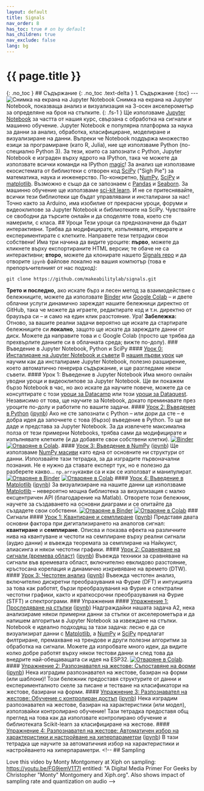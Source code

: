 ```yaml
---
layout: default
title: Signals
nav_order: 8
has_toc: true # on by default
has_children: true
nav_exclude: false
lang: bg
---
```

# {{ page.title }}
{: .no_toc } ## Съдържание {: .no_toc .text-delta } 1. Съдържание {:toc} ---<!-- TODO: write an intro for signal processing and move this to jupyter.md --> ![Снимка на екрана на Jupyter Notebook](assets/images/JupyterNotebook_Screenshot.png) Снимка на екрана на Jupyter Notebook, показваща анализ и визуализация на 3-осен акселерометър за определяне на броя на стъпките. {: .fs-1 } Ще използваме [Jupyter Notebook](https://jupyter.org/index.html) за частта от нашия курс, свързана с обработка на сигнали и машинно обучение. Jupyter Notebook е популярна платформа за наука за данни за анализ, обработка, класифициране, моделиране и визуализиране на данни. Въпреки че Notebook поддържа множество езици за програмиране (като R, Julia), ние ще използваме Python (по-специално Python 3). За тези, които са запознати с Python, Jupyter Notebook е изграден върху ядрото на IPython, така че можете да използвате всички команди на IPython [magic](https://ipython.readthedocs.io/en/stable/interactive/magics.html)! За анализ ще използваме екосистемата от библиотеки с отворен код [SciPy](https://www.scipy.org/) (&quot;Sigh Pie&quot;) за математика, наука и инженерство. По-конкретно, [NumPy](https://numpy.org/), [SciPy](https://www.scipy.org/scipylib/index.html) и [matplotlib](https://matplotlib.org/). Възможно е също да се запознаем с [Pandas](https://pandas.pydata.org/) и [Seaborn](https://seaborn.pydata.org/). За машинно обучение ще използваме [sci-kit learn](https://scikit-learn.org/stable/). И не се притеснявайте, всички тези библиотеки ще бъдат управлявани и инсталирани за нас! Точно както за Arduino, има изобилие от прекрасни уроци, форуми и видеоклипове за Jupyter Notebook и библиотеките на SciPy. Чувствайте се свободни да търсите онлайн и да споделяте това, което сте намерили, с класа. <!-- maybe talking about Google Colab here? https://colab.research.google.com/notebooks/intro.ipynb --> ## Уроци Тези уроци са предназначени да бъдат интерактивни. Трябва да модифицирате, изпълнявате, итерирате и експериментирате с клетките. Направете тези тетрадки свои собствени! Има три начина да видите уроците: **първо**, можете да кликнете върху експортираните HTML версии; те обаче не са интерактивни; **второ**, можете да клонирате нашето [Signals repo](https://github.com/makeabilitylab/signals) и да отворите `ipynb` файлове локално на вашия компютър (това е препоръчителният от нас подход):

```
git clone https://github.com/makeabilitylab/signals.git
```

**Трето и последно,** ако искате бърз и лесен метод за взаимодействие с бележниците, можете да използвате [Binder](https://mybinder.org/) или [Google Colab](https://colab.research.google.com/) – и двете облачни услуги динамично зареждат нашите бележници директно от GitHub, така че можете да играете, редактирате код и т.н. директно от браузъра си – и само на един клик разстояние. Ура! **Забележка:** Отново, за вашите реални задачи вероятно ще искате да стартирате бележниците си **локално**, защото ще искате да зареждате данни от диск. Можете да направите това и с Google Colab (просто ще трябва да прехвърлите данните си в облачната среда; вижте по-долу). <!-- TODO: add in a very first notebook on using Jupyter Notebook --><!-- TODO: add in an H3 that separates this stuff out a bit --> ### Въведение в Jupyter Notebook, Python и SciPy #### [Урок 0: Инсталиране на Jupyter Notebook и съвети](jupyter-notebook.md) В [нашия първи урок](jupyter-notebook.md) ще научим как да инсталираме Jupyter Notebook, полезно разширение, което автоматично генерира съдържание, и ще разгледаме някои съвети. #### Урок 1: Въведение в Jupyter Notebook Има много онлайн уводни уроци и видеоклипове за Jupyter Notebook. Ще ви покажем бързо Notebook в час, но ако искате да научите повече, можете да се консултирате с този [уроци за Datacamp](https://www.datacamp.com/community/tutorials/tutorial-jupyter-notebook) или този [уроци за Dataquest](https://www.dataquest.io/blog/jupyter-notebook-tutorial/). Независимо от това, ще научите за Notebook, докато преминавате през уроците по-долу и работите по вашите задачи. <!-- MusicInformationRetrieval has a good Jupyter Notebook basics page: https://musicinformationretrieval.com/get_good_at_ipython.html --> #### [Урок 2: Въведение в Python](IntroToPython.html) ([ipynb](https://github.com/makeabilitylab/signals/blob/master/Tutorials/IntroToPython.ipynb)) Ако не сте запознати с Python – или дори да сте – е добра идея да започнете с това (бързо) въведение в Python. То ще ви даде и представа за Jupyter Notebook. За да извлечете максимална полза от тези примерни Notebooks, трябва сами да модифицирате и изпълнявате клетките (и да добавяте свои собствени клетки). [![Binder](https://mybinder.org/badge_logo.svg)](https://mybinder.org/v2/gh/makeabilitylab/signals/master?filepath=Tutorials%2FIntroToPython.ipynb) [![Отваряне в Colab](https://colab.research.google.com/assets/colab-badge.svg)](https://colab.research.google.com/github/makeabilitylab/signals/blob/master/Tutorials/IntroToPython.ipynb). #### [Урок 3: Въведение в NumPy](IntroToNumPy.html) ([ipynb](https://github.com/makeabilitylab/signals/blob/master/Tutorials/IntroToNumPy.ipynb)) Ще използваме [NumPy масиви](https://numpy.org/doc/stable/reference/arrays.html) като една от основните ни структури от данни. Използвайте тази тетрадка, за да изградите първоначални познания. Не е нужно да ставате експерт тук, но е полезно да разберете какво... `np.array`какви са и как се използват и манипулират. [![Отваряне в Binder](https://mybinder.org/badge_logo.svg)](https://mybinder.org/v2/gh/makeabilitylab/signals/master?filepath=Tutorials%2FIntroToNumPy.ipynb) [![Отваряне в Colab](https://colab.research.google.com/assets/colab-badge.svg)](https://colab.research.google.com/github/makeabilitylab/signals/blob/master/Tutorials/IntroToNumPy.ipynb) #### [Урок 4: Въведение в Matplotlib](IntroToMatplotlib.html) ([ipynb](https://github.com/makeabilitylab/signals/blob/master/Tutorials/IntroToMatplotlib.ipynb)) За визуализиране на нашите данни ще използваме [Matplotlib](https://matplotlib.org/) – невероятно мощна библиотека за визуализация с малко ексцентричен API (благодарение на Matlab). Отворете този бележник, научете за създаването на основни диаграми и се опитайте да създадете свои собствени. [![Отваряне в Binder](https://mybinder.org/badge_logo.svg)](https://mybinder.org/v2/gh/makeabilitylab/signals/master?filepath=Tutorials%2FIntroToMatplotlib.ipynb) [![Отваряне в Colab](https://colab.research.google.com/assets/colab-badge.svg)](https://colab.research.google.com/github/makeabilitylab/signals/blob/master/Tutorials/IntroToMatplotlib.ipynb) ### Сигнали <!-- I can't seem to get Binder to work on the following lessons, perhaps because of spaces in the filenames? --><!-- For example: https://mybinder.org/v2/gh/makeabilitylab/signals/master?filepath=Tutorials%2FSignals%2520-%2520Comparing%2520Signals.ipynb doesn't work --> #### [Урок 1: Квантиране и семплиране](QuantizationAndSampling/index.html) ([ipynb](https://github.com/makeabilitylab/signals/blob/master/Tutorials/Signals%20-%20Quantization%20and%20Sampling.ipynb)) Представя двата основни фактора при дигитализирането на аналогов сигнал: **квантиране** и **семплиране**. Описва и показва ефекта на различните нива на квантуване и честоти на семплиране върху реални сигнали (аудио данни) и въвежда теоремата за семплиране на Найкуист, алиасинга и някои честотни графики. #### [Урок 2: Сравняване на сигнали (времева област)](ComparingSignals/index.html) ([ipynb](https://github.com/makeabilitylab/signals/blob/master/Tutorials/Signals%20-%20Comparing%20Signals.ipynb)) Въвежда техники за сравняване на сигнали във времевата област, включително евклидово разстояние, кръстосана корелация и динамично изкривяване на времето (DTW). #### [Урок 3: Честотен анализ](FrequencyAnalysis/index.html) ([ipynb](https://github.com/makeabilitylab/signals/blob/master/Tutorials/Signals%20-%20Frequency%20Analysis.ipynb)) Въвежда честотен анализ, включително дискретни преобразувания на Фурие (DFT) и интуицията за това как работят, бързи преобразувания на Фурие и спектрални честотни графики, както и краткосрочни преобразувания на Фурие (STFT) и спектрограми. ### Упражнения #### [Упражнение 1: Проследяване на стъпки](StepTracker/index.html) ([ipynb](https://github.com/makeabilitylab/signals/blob/master/Projects/StepTracker/StepTracker-Exercises.ipynb)) Надграждайки нашата задача A2, нека анализираме някои примерни данни за стъпки от акселерометъра и да напишем алгоритъм в Jupyter Notebook за извеждане на стъпки. Notebook е идеално подходящ за тази задача: лесно е да се визуализират данни с [Matplotlib](https://matplotlib.org/), а [NumPy](https://numpy.org/) и [SciPy](https://www.scipy.org/scipylib/index.html) предлагат филтриране, премахване на трендове и други полезни алгоритми за обработка на сигнали. Можете да изпробвате много идеи, да видите колко добре работят върху някои тестови данни и след това да внедрите най-обещаващата си идея на ESP32. [![Отваряне в Colab](https://colab.research.google.com/assets/colab-badge.svg)](https://colab.research.google.com/github/makeabilitylab/signals/blob/master/Projects/StepTracker/StepTracker-Exercises.ipynb). #### [Упражнение 2: Разпознавател на жестове: Съпоставяне на форми](gesturerec/shapebased/index.html) ([ipynb](https://github.com/makeabilitylab/signals/blob/master/Projects/GestureRecognizer/GestureRecognizer-ShapeBased.ipynb)) Нека изградим разпознавател на жестове, базиран на форми (или шаблони)! Този бележник предоставя структурите от данни и експерименталното скеле за писане и тестване на класификатори на жестове, базирани на форми. #### [Упражнение 3: Разпознавател на жестове: Обучение с контролиран достъп](gesturerec/featurebased/index.html) ([ipynb](https://github.com/makeabilitylab/signals/blob/master/Projects/GestureRecognizer/GestureRecognizer-FeatureBased.ipynb)) Нека изградим разпознавател на жестове, базиран на характеристики (или модел), използвайки контролирано обучение! Тази тетрадка предоставя общ преглед на това как да използвате контролирано обучение и библиотеката Scikit-learn за класифициране на жестове. #### [Упражнение 4: Разпознавател на жестове: Автоматичен избор на характеристики и настройване на хиперпараметри](FeatureSelectionAndHyperparameterTuning/index.html) ([ipynb](https://github.com/makeabilitylab/signals/blob/master/Projects/GestureRecognizer/Feature%20Selection%20and%20Hyperparameter%20Tuning.ipynb)) В тази тетрадка ще научите за автоматичния избор на характеристики и настройването на хиперпараметри. <!-- ![](assets/images/JupyterNotebook_StepTrackerVisualization_Screenshot.png) --><!-- ## Sampling

Love this video by Monty Montgomery at Xiph on sampling: https://youtu.be/FG9jemV1T7I entitled: "A Digital Media Primer For Geeks by Christopher "Monty" Montgomery and Xiph.org". Also shows impact of sampling rate and quantization on audio --><!-- Urban sound classification: https://aqibsaeed.github.io/2016-09-03-urban-sound-classification-part-1/ -->